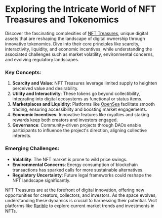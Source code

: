 # Exploring the Intricate World of NFT Treasures and Tokenomics

Discover the fascinating complexities of [NFT Treasures](https://en.wikipedia.org/wiki/Non-fungible_token), unique digital assets that are reshaping the landscape of digital ownership through innovative tokenomics. Dive into their core principles like scarcity, interactivity, liquidity, and economic incentives, while understanding the associated challenges such as market volatility, environmental concerns, and evolving regulatory landscapes.

### Key Concepts:

1. **Scarcity and Value**: NFT Treasures leverage limited supply to heighten perceived value and desirability.
2. **Utility and Interactivity**: These tokens go beyond collectibility, integrating into digital ecosystems as functional or status items.
3. **Marketplaces and Liquidity**: Platforms like [OpenSea](https://opensea.io) facilitate smooth trading, ensuring accessibility and boosting market engagements.
4. **Economic Incentives**: Innovative features like royalties and staking rewards keep both creators and investors engaged.
5. **Governance**: Community-driven projects through DAOs enable participants to influence the project's direction, aligning collective interests.

### Emerging Challenges:

- **Volatility**: The NFT market is prone to wild price swings.
- **Environmental Concerns**: Energy consumption of blockchain transactions has sparked calls for more sustainable alternatives.
- **Regulatory Uncertainty**: Future legal frameworks could reshape the NFT landscape significantly.

NFT Treasures are at the forefront of digital innovation, offering new opportunities for creators, collectors, and investors. As the space evolves, understanding these dynamics is crucial to harnessing their potential. Visit platforms like [Rarible](https://rarible.com) to explore current market trends and investments in NFTs.